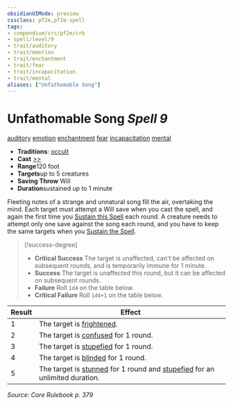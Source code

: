 ```yaml
---
obsidianUIMode: preview
cssclass: pf2e,pf2e-spell
tags:
- compendium/src/pf2e/crb
- spell/level/9
- trait/auditory
- trait/emotion
- trait/enchantment
- trait/fear
- trait/incapacitation
- trait/mental
aliases: ["Unfathomable Song"]
---
```

# Unfathomable Song *Spell 9*   
[auditory](../../Rules/traits/auditory.md)  [emotion](../../Rules/traits/emotion.md)  [enchantment](../../Rules/traits/enchantment.md)  [fear](../../Rules/traits/fear.md)  [incapacitation](../../Rules/traits/incapacitation.md)  [mental](../../Rules/traits/mental.md)  

- **Traditions**: [occult](../../Rules/traits/occult.md)
- **Cast** [>>](../../Rules/core-rulebook/chapter-9-playing-the-game.md#Actions "Two-Action") 
- **Range**120 foot
- **Targets**up to 5 creatures
- **Saving Throw** Will
- **Duration**sustained up to 1 minute

Fleeting notes of a strange and unnatural song fill the air, overtaking the mind. Each target must attempt a Will save when you cast the spell, and again the first time you [Sustain this Spell](../../Rules/actions/sustain-a-spell.md) each round. A creature needs to attempt only one save against the song each round, and you have to keep the same targets when you [Sustain the Spell](../../Rules/actions/sustain-a-spell.md).

> [!success-degree] 
> - **Critical Success** The target is unaffected, can't be affected on subsequent rounds, and is temporarily immune for 1 minute.
> - **Success** The target is unaffected this round, but it can be affected on subsequent rounds.
> - **Failure** Roll `1d4` on the table below.
> - **Critical Failure** Roll `1d4+1` on the table below.

| Result | Effect |
|--------|--------|
| 1 | The target is [frightened](../../Rules/conditions.md#Frightened). |
| 2 | The target is [confused](../../Rules/conditions.md#Confused) for 1 round. |
| 3 | The target is [stupefied](../../Rules/conditions.md#Stupefied) for 1 round. |
| 4 | The target is [blinded](../../Rules/conditions.md#Blinded) for 1 round. |
| 5 | The target is [stunned](../../Rules/conditions.md#Stunned) for 1 round and [stupefied](../../Rules/conditions.md#Stupefied) for an unlimited duration. |


*Source: Core Rulebook p. 379*
